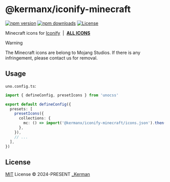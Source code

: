 # @kermanx/iconify-minecraft

[![npm version][npm-version-src]][npm-version-href]
[![npm downloads][npm-downloads-src]][npm-downloads-href]
[![License][license-src]][license-href]

Minecraft icons for [Iconify](https://iconify.design/) &nbsp;|&nbsp; [**ALL ICONS**](https://kermanx.github.io/iconify-minecraft/)

> [!warning]
>
> The Minecraft icons are belong to Mojang Studios. If there is any infringement, please contact us for removal.

## Usage

`uno.config.ts`:

```ts
import { defineConfig, presetIcons } from 'unocss'

export default defineConfig({
  presets: [
    presetIcons({
      collections: {
        mc: () => import('@kermanx/iconify-minecraft/icons.json').then(i => i.default),
      },
    }),
    // ...
  ],
})
```

## License

[MIT](./LICENSE) License © 2024-PRESENT [_Kerman](https://github.com/KermanX)

<!-- Badges -->

[npm-version-src]: https://img.shields.io/npm/v/@kermanx/iconify-minecraft?style=flat&colorA=080f12&colorB=1fa669
[npm-version-href]: https://npmjs.com/package/@kermanx/iconify-minecraft
[npm-downloads-src]: https://img.shields.io/npm/dm/@kermanx/iconify-minecraft?style=flat&colorA=080f12&colorB=1fa669
[npm-downloads-href]: https://npmjs.com/package/@kermanx/iconify-minecraft
[license-src]: https://img.shields.io/github/license/KermanX/iconify-minecraft.svg?style=flat&colorA=080f12&colorB=1fa669
[license-href]: https://github.com/KermanX/iconify-minecraft/blob/main/LICENSE
